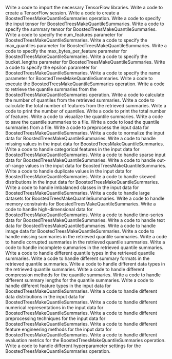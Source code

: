 Write a code to import the necessary TensorFlow libraries.
Write a code to create a TensorFlow session.
Write a code to create a BoostedTreesMakeQuantileSummaries operation.
Write a code to specify the input tensor for BoostedTreesMakeQuantileSummaries.
Write a code to specify the summary tensor for BoostedTreesMakeQuantileSummaries.
Write a code to specify the num_features parameter for BoostedTreesMakeQuantileSummaries.
Write a code to specify the max_quantiles parameter for BoostedTreesMakeQuantileSummaries.
Write a code to specify the max_bytes_per_feature parameter for BoostedTreesMakeQuantileSummaries.
Write a code to specify the bucket_lengths parameter for BoostedTreesMakeQuantileSummaries.
Write a code to specify the epsilon parameter for BoostedTreesMakeQuantileSummaries.
Write a code to specify the name parameter for BoostedTreesMakeQuantileSummaries.
Write a code to execute the BoostedTreesMakeQuantileSummaries operation.
Write a code to retrieve the quantile summaries from the BoostedTreesMakeQuantileSummaries operation.
Write a code to calculate the number of quantiles from the retrieved summaries.
Write a code to calculate the total number of features from the retrieved summaries.
Write a code to print the number of quantiles.
Write a code to print the total number of features.
Write a code to visualize the quantile summaries.
Write a code to save the quantile summaries to a file.
Write a code to load the quantile summaries from a file.
Write a code to preprocess the input data for BoostedTreesMakeQuantileSummaries.
Write a code to normalize the input data for BoostedTreesMakeQuantileSummaries.
Write a code to handle missing values in the input data for BoostedTreesMakeQuantileSummaries.
Write a code to handle categorical features in the input data for BoostedTreesMakeQuantileSummaries.
Write a code to handle sparse input data for BoostedTreesMakeQuantileSummaries.
Write a code to handle out-of-range values in the input data for BoostedTreesMakeQuantileSummaries.
Write a code to handle duplicate values in the input data for BoostedTreesMakeQuantileSummaries.
Write a code to handle skewed distributions in the input data for BoostedTreesMakeQuantileSummaries.
Write a code to handle imbalanced classes in the input data for BoostedTreesMakeQuantileSummaries.
Write a code to handle large datasets for BoostedTreesMakeQuantileSummaries.
Write a code to handle memory constraints for BoostedTreesMakeQuantileSummaries.
Write a code to handle high-dimensional data for BoostedTreesMakeQuantileSummaries.
Write a code to handle time-series data for BoostedTreesMakeQuantileSummaries.
Write a code to handle text data for BoostedTreesMakeQuantileSummaries.
Write a code to handle image data for BoostedTreesMakeQuantileSummaries.
Write a code to handle missing summaries in the retrieved quantile summaries.
Write a code to handle corrupted summaries in the retrieved quantile summaries.
Write a code to handle incomplete summaries in the retrieved quantile summaries.
Write a code to handle different quantile types in the retrieved quantile summaries.
Write a code to handle different summary formats in the retrieved quantile summaries.
Write a code to handle different data types in the retrieved quantile summaries.
Write a code to handle different compression methods for the quantile summaries.
Write a code to handle different summary lengths for the quantile summaries.
Write a code to handle different feature types in the input data for BoostedTreesMakeQuantileSummaries.
Write a code to handle different data distributions in the input data for BoostedTreesMakeQuantileSummaries.
Write a code to handle different numerical representations in the input data for BoostedTreesMakeQuantileSummaries.
Write a code to handle different preprocessing techniques for the input data for BoostedTreesMakeQuantileSummaries.
Write a code to handle different feature engineering methods for the input data for BoostedTreesMakeQuantileSummaries.
Write a code to handle different evaluation metrics for the BoostedTreesMakeQuantileSummaries operation.
Write a code to handle different hyperparameter settings for the BoostedTreesMakeQuantileSummaries operation.